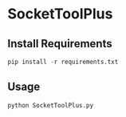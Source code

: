 # SocketToolPlus

## Install Requirements

```python
pip install -r requirements.txt
```

## Usage

```python
python SocketToolPlus.py
```
